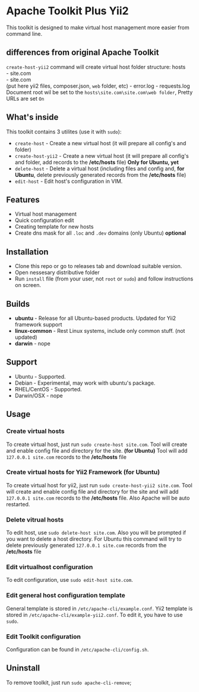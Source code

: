 # Apache Toolkit Plus Yii2

This toolkit is designed to make virtual host management more easier from command line.

## differences from original Apache Toolkit
`create-host-yii2` command will create virtual host folder structure:
hosts\
     - site.com\
	           - site.com\
			              (put here yii2 files, composer.json, `web` folder, etc)
			   - error.log
			   - requests.log
Document root wil be set to the `hosts\site.com\site.com\web folder`, Pretty URLs are set `On`

## What's inside
This toolkit contains 3 utilites (use it with `sudo`):
* `create-host` - Create a new virtual host (it will prepare all config's and folder)
* `create-host-yii2` - Create a new virtual host (it will prepare all config's and folder, add records to the **/etc/hosts** file) **Only for Ubuntu, yet**
* `delete-host` - Delete a virtual host (including files and config and, **for Ubuntu**, delete previously generated records from the **/etc/hosts** file)
* `edit-host` - Edit host's configuration in VIM.

## Features
* Virtual host management
* Quick configuration edit
* Creating template for new hosts
* Create dns mask for all `.loc` and `.dev` domains (only Ubuntu) **optional**

## Installation
* Clone this repo or go to releases tab and download suitable version.
* Open nessesary distributive folder
* Run `install` file (from your user, not `root` or `sudo`) and follow instructions on screen.

## Builds
* **ubuntu** - Release for all Ubuntu-based products. Updated for Yii2 framework support
* **linux-common** - Rest Linux systems, include only common stuff. (not updated)
* **darwin** - nope

## Support
* Ubuntu      - Supported.
* Debian      - Experimental, may work with ubuntu's package.
* RHEL/CentOS - Supported.
* Darwin/OSX  - nope 

## Usage

### Create virtual hosts
To create virtual host, just run `sudo create-host site.com`.
Tool will create and enable config file and directory for the site.
**(for Ubuntu)** Tool will add `127.0.0.1 site.com` records to the **/etc/hosts** file

### Create virtual hosts for Yii2 Framework (for Ubuntu)
To create virtual host for yii2, just run `sudo create-host-yii2 site.com`.
Tool will create and enable config file and directory for the site and will add `127.0.0.1 site.com` records to the **/etc/hosts** file.
Also Apache will be auto restarted.


### Delete vitrual hosts
To edit host, use `sudo delete-host site.com`.
Also you will be prompted if you want to delete a host directory.
For Ubuntu this command will try to delete previously generated `127.0.0.1 site.com` records from the **/etc/hosts** file

### Edit virtualhost configuration
To edit configuration, use `sudo edit-host site.com`.

### Edit general host configuration template
General template is stored in `/etc/apache-cli/example.conf`.
Yii2 template is stored in `/etc/apache-cli/example-yii2.conf`.
To edit it, you have to use `sudo`.

### Edit Toolkit configuration
Configuration can be found in `/etc/apache-cli/config.sh`.

## Uninstall
To remove toolkit, just run `sudo apache-cli-remove`;
